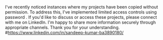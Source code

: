 I've recently noticed instances where my projects have been copied without permission. To address this, I've implemented limited access controls using password . 
If you'd like to discuss or access these projects, please connect with me on LinkedIn. I'm happy to share more information securely through appropriate channels. Thank you for your understanding.
#https://www.linkedin.com/in/sandeep-kumar-ba3890180/
